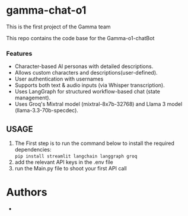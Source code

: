 # gamma-chat-o1
This is the first project of the Gamma team

This repo contains the code base for the Gamma-o1-chatBot

### Features
- Character-based AI personas with detailed descriptions.
- Allows custom characters and descriptions(user-defined).
- User authentication with usernames
- Supports both text & audio inputs (via Whisper transcription).
- Uses LangGraph for structured workflow-based chat (state management).
- Uses Groq's Mixtral model (mixtral-8x7b-32768) and  Llama 3 model (llama-3.3-70b-specdec).


## USAGE
1. The First step is to run the command below to install the required dependencies:<br>
    `pip install streamlit langchain langgraph groq`
2.  add the relevant API keys in the .env file
3. run the Main.py file to shoot your first API call

# Authors
- 
